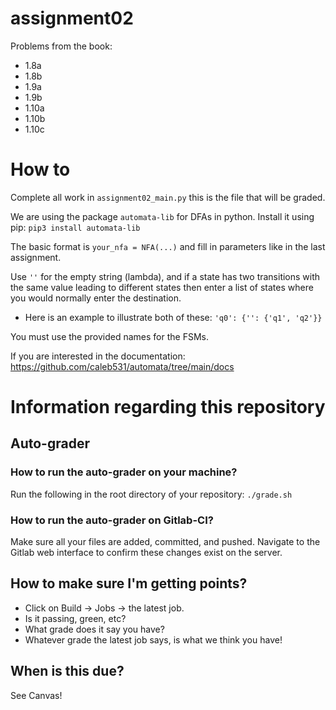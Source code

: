# assignment02
Problems from the book:
 - 1.8a
 - 1.8b
 - 1.9a
 - 1.9b
 - 1.10a
 - 1.10b
 - 1.10c

# How to
Complete all work in `assignment02_main.py` this is the file that will be graded.

We are using the package `automata-lib` for DFAs in python. Install it using pip: `pip3 install automata-lib`

The basic format is `your_nfa = NFA(...)` and fill in parameters like in the last assignment.

Use `''` for the empty string (lambda), and if a state has two transitions with the same value leading to different states then enter a list of states where you would normally enter the destination. 

* Here is an example to illustrate both of these:
`'q0': {'': {'q1', 'q2'}}`

You must use the provided names for the FSMs.

If you are interested in the documentation: https://github.com/caleb531/automata/tree/main/docs

# Information regarding this repository

## Auto-grader
### How to run the auto-grader on your machine?
Run the following in the root directory of your repository:
`./grade.sh`

### How to run the auto-grader on Gitlab-CI?
Make sure all your files are added, committed, and pushed.
Navigate to the Gitlab web interface to confirm these changes exist on the server.

## How to make sure I'm getting points?
* Click on Build -> Jobs -> the latest job.
* Is it passing, green, etc? 
* What grade does it say you have?
* Whatever grade the latest job says, is what we think you have!

## When is this due?
See Canvas!
